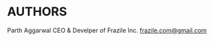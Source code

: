 <!-- # Below is a list of people and organizations that have contributed
# to the project. Names should be added to the list like so:
#
#   Name/Organization <email address> -->

# AUTHORS

Parth Aggarwal CEO & Develper of Frazile Inc. <frazile.com@gmail.com>
